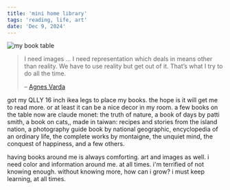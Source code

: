 ```yaml
---
title: 'mini home library'
tags: 'reading, life, art'
date: 'Dec 9, 2024'
---
```


![my book table](/images/minitable.jpeg)

> I need images ... I need representation which deals in means other than reality. We have to use reality but get out of it. That’s what I try to do all the time.
>
> – [Agnes Varda](https://www.thebeliever.net/an-interview-with-agnes-varda/)

got my QLLY 16 inch ikea legs to place my books. the hope is it will get me to read more. or at least it can be a nice decor in my room. a few books on the table now are claude monet: the truth of nature, a book of days by patti smith, a book on cats,, made in taiwan: recipes and stories from the island nation, a photography guide book by national geographic, encyclopedia of an ordinary life, the complete works by montaigne, the unquiet mind, the conquest of happiness, and a few others.

having books around me is always comforting. art and images as well. i need color and information around me. at all times. i'm terrified of not knowing enough. without knowing more, how can i grow? i must keep learning, at all times.
